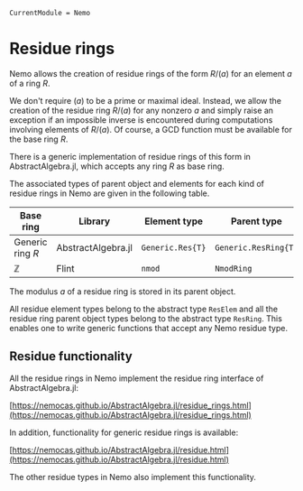 ```@meta
CurrentModule = Nemo
```

# Residue rings

Nemo allows the creation of residue rings of the form $R/(a)$ for an element
$a$ of a ring $R$.

We don't require $(a)$ to be a prime or maximal ideal. Instead, we allow the
creation of the residue ring $R/(a)$ for any nonzero $a$ and simply raise an
exception if an impossible inverse is encountered during computations 
involving elements of $R/(a)$. Of course, a GCD function must be available for the
base ring $R$.

There is a generic implementation of residue rings of this form in AbstractAlgebra.jl,
which accepts any ring $R$ as base ring.

The associated types of parent object and elements for each kind of residue rings in
Nemo are given in the following table.

Base ring                   | Library            | Element type    | Parent type
----------------------------|--------------------|-----------------|--------------------
Generic ring $R$            | AbstractAlgebra.jl | `Generic.Res{T}`| `Generic.ResRing{T}`
$\mathbb{Z}$                | Flint              | `nmod`          | `NmodRing`

The modulus $a$ of a residue ring is stored in its parent object.

All residue element types belong to the abstract type `ResElem` and all the
residue ring parent object types belong to the abstract type `ResRing`.
This enables one to write generic functions that accept any Nemo residue type.

## Residue functionality

All the residue rings in Nemo implement the residue ring interface of AbstractAlgebra.jl:

[https://nemocas.github.io/AbstractAlgebra.jl/residue_rings.html](https://nemocas.github.io/AbstractAlgebra.jl/residue_rings.html)

In addition, functionality for generic residue rings is available:

[https://nemocas.github.io/AbstractAlgebra.jl/residue.html](https://nemocas.github.io/AbstractAlgebra.jl/residue.html)

The other residue types in Nemo also implement this functionality.
